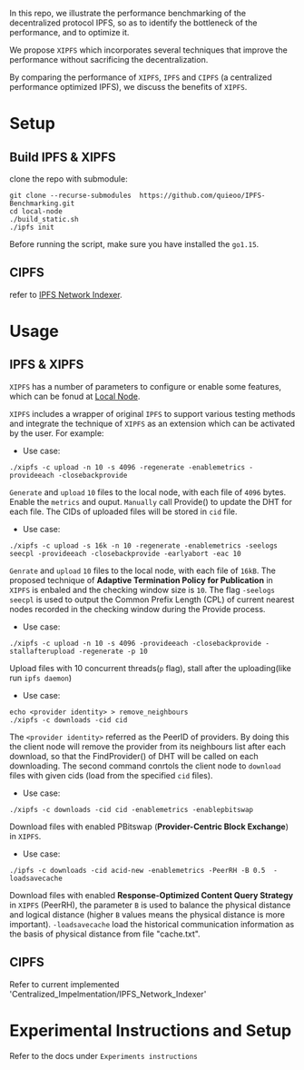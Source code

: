 In this repo, we illustrate the performance benchmarking of the decentralized protocol IPFS, so as to identify the bottleneck of the performance, and to optimize it.

We propose `XIPFS` which incorporates several techniques that improve the performance without sacrificing the decentralization.

By comparing the performance of `XIPFS`, `IPFS` and `CIPFS` (a centralized performance optimized IPFS), we discuss the benefits of `XIPFS`.


# Setup

## Build IPFS & XIPFS
clone the repo with submodule:
````
git clone --recurse-submodules  https://github.com/quieoo/IPFS-Benchmarking.git
cd local-node
./build_static.sh
./ipfs init
````
Before running the script, make sure you have installed the `go1.15`.

## CIPFS
refer to [IPFS Network Indexer](Centralized_Impelmentation/IPFS_Network_Indexer/instruction.md).


# Usage

## IPFS & XIPFS

`XIPFS`  has a number of parameters to configure or enable some features, which can be fonud at [Local Node](local-node/README.md). 

`XIPFS` includes a wrapper of original `IPFS` to support various testing methods and integrate the technique of `XIPFS` as an extension which can be activated by the user. For example:
- Use case:
```
./xipfs -c upload -n 10 -s 4096 -regenerate -enablemetrics -provideeach -closebackprovide
```
`Generate` and `upload` `10` files to the local node, with each file of `4096` bytes. Enable the `metrics` and ouput. `Manually` call Provide() to update the DHT for each file. The CIDs of uploaded files will be stored in `cid` file.

- Use case:

```
./xipfs -c upload -s 16k -n 10 -regenerate -enablemetrics -seelogs seecpl -provideeach -closebackprovide -earlyabort -eac 10
```
`Genrate` and `upload` `10` files to the local node, with each file of `16kB`. The proposed technique of **Adaptive Termination Policy for Publication** in `XIPFS` is enbaled and the checking window size is `10`. The flag `-seelogs seecpl` is used to output the Common Prefix Length (CPL) of current nearest nodes recorded in the checking window during the Provide process. 

- Use case:
```
./xipfs -c upload -n 10 -s 4096 -provideeach -closebackprovide -stallafterupload -regenerate -p 10
```
 Upload files with 10 concurrent threads(`p` flag), stall after the uploading(like run `ipfs daemon`)



- Use case:
```
echo <provider identity> > remove_neighbours
./xipfs -c downloads -cid cid
```
The `<provider identity>` referred as the PeerID of providers. By doing this the client node will remove the provider from its neighbours list after each download, so that the FindProvider() of DHT will be called on each downloading. The second command conrtols the client node to `download` files with given cids (load from the specified `cid` files).


- Use case:
```
./xipfs -c downloads -cid cid -enablemetrics -enablepbitswap
```

Download files with enabled PBitswap (**Provider-Centric Block Exchange**) in `XIPFS`.


- Use case:
```
./ipfs -c downloads -cid acid-new -enablemetrics -PeerRH -B 0.5  -loadsavecache
```

Download files with enabled **Response-Optimized Content Query Strategy** in `XIPFS` (PeerRH), the parameter `B` is used to balance the physical distance and logical distance (higher `B` values means the physical distance is more important). `-loadsavecache` load the historical communication information as the basis of physical distance from file "cache.txt".

## CIPFS
Refer to current implemented 'Centralized_Impelmentation/IPFS_Network_Indexer'

# Experimental Instructions and Setup

Refer to the docs under `Experiments instructions`
